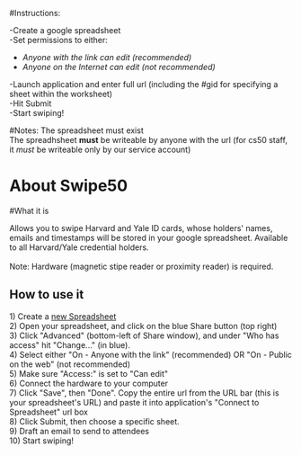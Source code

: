 #Instructions:

-Create a google spreadsheet <br>
-Set permissions to either:<br>
<ul>
	<li><i>Anyone with the link can edit (recommended)</i><br></li>
	<li><i>Anyone on the Internet can edit (not recommended)</i><br></li>
</ul>
-Launch application and enter full url (including the #gid for specifying a sheet within the worksheet)<br>
-Hit Submit<br>
-Start swiping!<br>


#Notes:
The spreadsheet must exist<br>
The spreadhsheet <b>must</b> be writeable by anyone with the url (for cs50 staff, it *must* be writeable only by our service account)<br>

<h1>About Swipe50</h1>
    #What it is
    <p>
      Allows you to swipe Harvard and Yale ID cards, whose holders' names, emails
      and timestamps will be stored in your google spreadsheet. Available to all
      Harvard/Yale credential holders. <br> <br> Note: Hardware (magnetic stipe reader or
      proximity reader) is required.
    </p>
    <h2>How to use it</h2>
    <p>
      1) Create a <a href="https://docs.google.com/spreadsheets" target="_blank">new Spreadsheet</a><br>
      2) Open your spreadsheet, and click on the blue Share button (top right)<br>
      3) Click "Advanced" (bottom-left of Share window), and under "Who has access"
      hit "Change..." (in blue).<br>
      4) Select either "On - Anyone with the link" (recommended) OR
      "On - Public on the web" (not recommended)<br>
      5) Make sure "Access:" is set to "Can edit"<br>
      6) Connect the hardware to your computer <br>
      7) Click "Save", then "Done". Copy the entire url from the URL bar (this is your spreadsheet's
      URL) and paste it into application's "Connect to Spreadsheet" url box <br>
      8) Click Submit, then choose a specific sheet. <br>
      9) Draft an email to send to attendees <br>
      10) Start swiping!
    </p>
